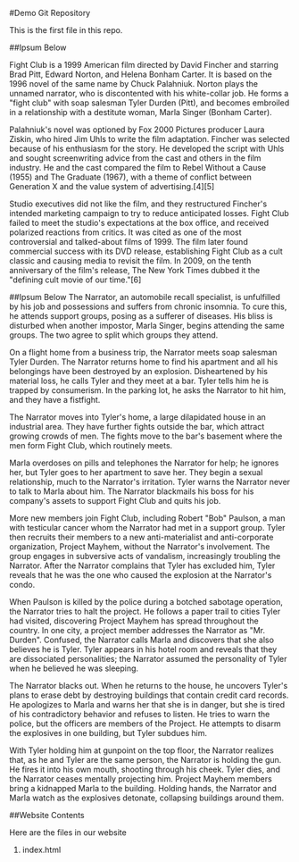 #Demo Git Repository

This is the first file in this repo.

##Ipsum Below

Fight Club is a 1999 American film directed by David Fincher and starring Brad Pitt, Edward Norton, and Helena Bonham Carter. It is based on the 1996 novel of the same name by Chuck Palahniuk. Norton plays the unnamed narrator, who is discontented with his white-collar job. He forms a "fight club" with soap salesman Tyler Durden (Pitt), and becomes embroiled in a relationship with a destitute woman, Marla Singer (Bonham Carter).

Palahniuk's novel was optioned by Fox 2000 Pictures producer Laura Ziskin, who hired Jim Uhls to write the film adaptation. Fincher was selected because of his enthusiasm for the story. He developed the script with Uhls and sought screenwriting advice from the cast and others in the film industry. He and the cast compared the film to Rebel Without a Cause (1955) and The Graduate (1967), with a theme of conflict between Generation X and the value system of advertising.[4][5]

Studio executives did not like the film, and they restructured Fincher's intended marketing campaign to try to reduce anticipated losses. Fight Club failed to meet the studio's expectations at the box office, and received polarized reactions from critics. It was cited as one of the most controversial and talked-about films of 1999. The film later found commercial success with its DVD release, establishing Fight Club as a cult classic and causing media to revisit the film. In 2009, on the tenth anniversary of the film's release, The New York Times dubbed it the "defining cult movie of our time."[6]

##Ipsum Below
The Narrator, an automobile recall specialist, is unfulfilled by his job and possessions and suffers from chronic insomnia. To cure this, he attends support groups, posing as a sufferer of diseases. His bliss is disturbed when another impostor, Marla Singer, begins attending the same groups. The two agree to split which groups they attend.

On a flight home from a business trip, the Narrator meets soap salesman Tyler Durden. The Narrator returns home to find his apartment and all his belongings have been destroyed by an explosion. Disheartened by his material loss, he calls Tyler and they meet at a bar. Tyler tells him he is trapped by consumerism. In the parking lot, he asks the Narrator to hit him, and they have a fistfight.

The Narrator moves into Tyler's home, a large dilapidated house in an industrial area. They have further fights outside the bar, which attract growing crowds of men. The fights move to the bar's basement where the men form Fight Club, which routinely meets.

Marla overdoses on pills and telephones the Narrator for help; he ignores her, but Tyler goes to her apartment to save her. They begin a sexual relationship, much to the Narrator's irritation. Tyler warns the Narrator never to talk to Marla about him. The Narrator blackmails his boss for his company's assets to support Fight Club and quits his job.

More new members join Fight Club, including Robert "Bob" Paulson, a man with testicular cancer whom the Narrator had met in a support group. Tyler then recruits their members to a new anti-materialist and anti-corporate organization, Project Mayhem, without the Narrator's involvement. The group engages in subversive acts of vandalism, increasingly troubling the Narrator. After the Narrator complains that Tyler has excluded him, Tyler reveals that he was the one who caused the explosion at the Narrator's condo.

When Paulson is killed by the police during a botched sabotage operation, the Narrator tries to halt the project. He follows a paper trail to cities Tyler had visited, discovering Project Mayhem has spread throughout the country. In one city, a project member addresses the Narrator as "Mr. Durden". Confused, the Narrator calls Marla and discovers that she also believes he is Tyler. Tyler appears in his hotel room and reveals that they are dissociated personalities; the Narrator assumed the personality of Tyler when he believed he was sleeping.

The Narrator blacks out. When he returns to the house, he uncovers Tyler's plans to erase debt by destroying buildings that contain credit card records. He apologizes to Marla and warns her that she is in danger, but she is tired of his contradictory behavior and refuses to listen. He tries to warn the police, but the officers are members of the Project. He attempts to disarm the explosives in one building, but Tyler subdues him.

With Tyler holding him at gunpoint on the top floor, the Narrator realizes that, as he and Tyler are the same person, the Narrator is holding the gun. He fires it into his own mouth, shooting through his cheek. Tyler dies, and the Narrator ceases mentally projecting him. Project Mayhem members bring a kidnapped Marla to the building. Holding hands, the Narrator and Marla watch as the explosives detonate, collapsing buildings around them.

##Website Contents

Here are the files in our website
1. index.html

